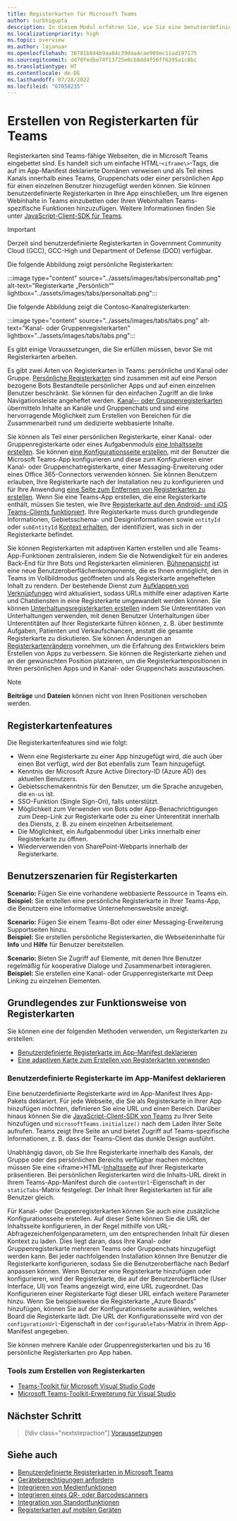 ```yaml
---
title: Registerkarten für Microsoft Teams
author: surbhigupta
description: In diesem Modul erfahren Sie, wie Sie eine benutzerdefinierte Registerkarte auf der Teams-Plattform, Registerkartenfeatures und Registerkarten-Benutzerszenarien erstellen.
ms.localizationpriority: high
ms.topic: overview
ms.author: lajanuar
ms.openlocfilehash: 38781b844b9aa84c39daa4cae909ec11ad197175
ms.sourcegitcommit: dd70fedbe74f13725e0cb8dd4f56ff6395a1c8bc
ms.translationtype: HT
ms.contentlocale: de-DE
ms.lasthandoff: 07/28/2022
ms.locfileid: "67058235"
---
```

# <a name="build-tabs-for-teams"></a>Erstellen von Registerkarten für Teams

Registerkarten sind Teams-fähige Webseiten, die in Microsoft Teams eingebettet sind. Es handelt sich um einfache HTML-`<iframe\>`-Tags, die auf im App-Manifest deklarierte Domänen verweisen und als Teil eines Kanals innerhalb eines Teams, Gruppenchats oder einer persönlichen App für einen einzelnen Benutzer hinzugefügt werden können. Sie können benutzerdefinierte Registerkarten in Ihre App einschließen, um Ihre eigenen Webinhalte in Teams einzubetten oder Ihren Webinhalten Teams-spezifische Funktionen hinzuzufügen. Weitere Informationen finden Sie unter [JavaScript-Client-SDK für Teams](/javascript/api/overview/msteams-client).

> [!IMPORTANT]
> Derzeit sind benutzerdefinierte Registerkarten in Government Community Cloud (GCC), GCC-High und Department of Defense (DOD) verfügbar.

Die folgende Abbildung zeigt persönliche Registerkarten:

:::image type="content" source="../assets/images/tabs/personaltab.png" alt-text="Registerkarte „Persönlich“" lightbox="../assets/images/tabs/personaltab.png":::

Die folgende Abbildung zeigt die Contoso-Kanalregisterkarten:

:::image type="content" source="../assets/images/tabs/tabs.png" alt-text="Kanal- oder Gruppenregisterkarten" lightbox="../assets/images/tabs/tabs.png":::

Es gibt einige Voraussetzungen, die Sie erfüllen müssen, bevor Sie mit Registerkarten arbeiten.

Es gibt zwei Arten von Registerkarten in Teams: persönliche und Kanal oder Gruppe. [Persönliche Registerkarten](~/tabs/how-to/create-personal-tab.md) sind zusammen mit auf eine Person bezogene Bots Bestandteile persönlicher Apps und auf einen einzelnen Benutzer beschränkt. Sie können für den einfachen Zugriff an die linke Navigationsleiste angeheftet werden. [Kanal-- oder Gruppenregisterkarten](~/tabs/how-to/create-channel-group-tab.md) übermitteln Inhalte an Kanäle und Gruppenchats und sind eine hervorragende Möglichkeit zum Erstellen von Bereichen für die Zusammenarbeit rund um dedizierte webbasierte Inhalte.

Sie können als Teil einer persönlichen Registerkarte, einer Kanal- oder Gruppenregisterkarte oder eines Aufgabenmoduls [eine Inhaltsseite erstellen](~/tabs/how-to/create-tab-pages/content-page.md). Sie können [eine Konfigurationsseite erstellen](~/tabs/how-to/create-tab-pages/configuration-page.md), mit der Benutzer die Microsoft Teams-App konfigurieren und diese zum Konfigurieren einer Kanal- oder Gruppenchatregisterkarte, einer Messaging-Erweiterung oder eines Office 365-Connectors verwenden können. Sie können Benutzern erlauben, Ihre Registerkarte nach der Installation neu zu konfigurieren und für Ihre Anwendung [eine Seite zum Entfernen von Registerkarten zu erstellen](~/tabs/how-to/create-tab-pages/removal-page.md). Wenn Sie eine Teams-App erstellen, die eine Registerkarte enthält, müssen Sie testen, wie Ihre [Registerkarte auf den Android- und iOS Teams-Clients funktioniert](~/tabs/design/tabs-mobile.md). Ihre Registerkarte muss durch grundlegende Informationen, Gebietsschema- und Designinformationen sowie `entityId` oder `subEntityId` [Kontext erhalten](~/tabs/how-to/access-teams-context.md), der identifiziert, was sich in der Registerkarte befindet.

Sie können Registerkarten mit adaptiven Karten erstellen und alle Teams-App-Funktionen zentralisieren, indem Sie die Notwendigkeit für ein anderes Back-End für Ihre Bots und Registerkarten eliminieren. [Bühnenansicht](~/tabs/tabs-link-unfurling.md) ist eine neue Benutzeroberflächenkomponente, die es Ihnen ermöglicht, den in Teams im Vollbildmodus geöffneten und als Registerkarte angehefteten Inhalt zu rendern. Der bestehende Dienst zum [Aufklappen von Verknüpfungen](~/tabs/tabs-link-unfurling.md) wird aktualisiert, sodass URLs mithilfe einer adaptiven Karte und Chatdiensten in eine Registerkarte umgewandelt werden können. Sie können [Unterhaltungsregisterkarten erstellen](~/tabs/how-to/conversational-tabs.md) indem Sie Unterentitäten von Unterhaltungen verwenden, mit denen Benutzer Unterhaltungen über Unterentitäten auf Ihrer Registerkarte führen können, z. B. über bestimmte Aufgaben, Patienten und Verkaufschancen, anstatt die gesamte Registerkarte zu diskutieren. Sie können Änderungen an [Registerkartenrändern](~/resources/removing-tab-margins.md) vornehmen, um die Erfahrung des Entwicklers beim Erstellen von Apps zu verbessern. Sie können die Registerkarte ziehen und an der gewünschten Position platzieren, um die Registerkartenpositionen in Ihren persönlichen Apps und in Kanal- oder Gruppenchats auszutauschen.

> [!NOTE]
> **Beiträge** und **Dateien** können nicht von ihren Positionen verschoben werden.

## <a name="tab-features"></a>Registerkartenfeatures

Die Registerkartenfeatures sind wie folgt:

* Wenn eine Registerkarte zu einer App hinzugefügt wird, die auch über einen Bot verfügt, wird der Bot ebenfalls zum Team hinzugefügt.
* Kenntnis der Microsoft Azure Active Directory-ID (Azure AD) des aktuellen Benutzers.
* Gebietsschemakenntnis für den Benutzer, um die Sprache anzugeben, die `en-us` ist.
* SSO-Funktion (Single Sign-On), falls unterstützt.
* Möglichkeit zum Verwenden von Bots oder App-Benachrichtigungen zum Deep-Link zur Registerkarte oder zu einer Unterentität innerhalb des Diensts, z. B. zu einem einzelnen Arbeitselement.
* Die Möglichkeit, ein Aufgabenmodul über Links innerhalb einer Registerkarte zu öffnen.
* Wiederverwenden von SharePoint-Webparts innerhalb der Registerkarte.

## <a name="tabs-user-scenarios"></a>Benutzerszenarien für Registerkarten

**Scenario:** Fügen Sie eine vorhandene webbasierte Ressource in Teams ein. \
**Beispiel:** Sie erstellen eine persönliche Registerkarte in Ihrer Teams-App, die Benutzern eine informative Unternehmenswebsite anzeigt.

**Scenario:** Fügen Sie einem Teams-Bot oder einer Messaging-Erweiterung Supportseiten hinzu. \
**Beispiel:** Sie erstellen persönliche Registerkarten, die Webseiteninhalte für **Info** und **Hilfe** für Benutzer bereitstellen.

**Scenario:** Bieten Sie Zugriff auf Elemente, mit denen Ihre Benutzer regelmäßig für kooperative Dialoge und Zusammenarbeit interagieren. \
**Beispiel:** Sie erstellen eine Kanal- oder Gruppenregisterkarte mit Deep Linking zu einzelnen Elementen.

## <a name="understand-how-tabs-work"></a>Grundlegendes zur Funktionsweise von Registerkarten

Sie können eine der folgenden Methoden verwenden, um Registerkarten zu erstellen:

* [Benutzerdefinierte Registerkarte im App-Manifest deklarieren](#declare-custom-tab-in-app-manifest)
* [Eine adaptiven Karte zum Erstellen von Registerkarten verwenden](~/tabs/how-to/build-adaptive-card-tabs.md)

### <a name="declare-custom-tab-in-app-manifest"></a>Benutzerdefinierte Registerkarte im App-Manifest deklarieren

Eine benutzerdefinierte Registerkarte wird im App-Manifest Ihres App-Pakets deklariert. Für jede Webseite, die Sie als Registerkarte in Ihrer App hinzufügen möchten, definieren Sie eine URL und einen Bereich. Darüber hinaus können Sie die [JavaScript-Client-SDK von Teams](/javascript/api/overview/msteams-client) zu Ihrer Seite hinzufügen und `microsoftTeams.initialize()` nach dem Laden Ihrer Seite aufrufen. Teams zeigt Ihre Seite an und bietet Zugriff auf Teams-spezifische Informationen, z. B. dass der Teams-Client das dunkle Design ausführt.

Unabhängig davon, ob Sie Ihre Registerkarte innerhalb des Kanals, der Gruppe oder des persönlichen Bereichs verfügbar machen möchten, müssen Sie eine <iframe\>HTML-[Inhaltsseite](~/tabs/how-to/create-tab-pages/content-page.md) auf Ihrer Registerkarte präsentieren. Bei persönlichen Registerkarten wird die Inhalts-URL direkt in Ihrem Teams-App-Manifest durch die `contentUrl`-Eigenschaft in der `staticTabs`-Matrix festgelegt. Der Inhalt Ihrer Registerkarten ist für alle Benutzer gleich.

Für Kanal- oder Gruppenregisterkarten können Sie auch eine zusätzliche Konfigurationsseite erstellen. Auf dieser Seite können Sie die URL der Inhaltsseite konfigurieren, in der Regel mithilfe von URL-Abfragezeichenfolgenparametern, um den entsprechenden Inhalt für diesen Kontext zu laden. Dies liegt daran, dass Ihre Kanal- oder Gruppenregisterkarte mehreren Teams oder Gruppenchats hinzugefügt werden kann. Bei jeder nachfolgenden Installation können Ihre Benutzer die Registerkarte konfigurieren, sodass Sie die Benutzeroberfläche nach Bedarf anpassen können. Wenn Benutzer eine Registerkarte hinzufügen oder konfigurieren, wird der Registerkarte, die auf der Benutzeroberfläche (User Interface, UI) von Teams angezeigt wird, eine URL zugeordnet. Das Konfigurieren einer Registerkarte fügt dieser URL einfach weitere Parameter hinzu. Wenn Sie beispielsweise die Registerkarte „Azure Boards“ hinzufügen, können Sie auf der Konfigurationsseite auswählen, welches Board die Registerkarte lädt. Die URL der Konfigurationsseite wird von der `configurationUrl`-Eigenschaft in der `configurableTabs`-Matrix in Ihrem App-Manifest angegeben.

Sie können mehrere Kanäle oder Gruppenregisterkarten und bis zu 16 persönliche Registerkarten pro App haben.

### <a name="tools-to-build-tabs"></a>Tools zum Erstellen von Registerkarten

* [Teams-Toolkit für Microsoft Visual Studio Code](../toolkit/visual-studio-code-overview.md)
* [Microsoft Teams-Toolkit-Erweiterung für Visual Studio](../toolkit/visual-studio-overview.md)

## <a name="next-step"></a>Nächster Schritt

> [!div class="nextstepaction"]
> [Voraussetzungen](~/tabs/how-to/tab-requirements.md)

## <a name="see-also"></a>Siehe auch

* [Benutzerdefinierte Registerkarten in Microsoft Teams](/microsoftteams/built-in-custom-tabs#develop-custom-tabs)
* [Geräteberechtigungen anfordern](../concepts/device-capabilities/native-device-permissions.md)
* [Integrieren von Medienfunktionen](../concepts/device-capabilities/media-capabilities.md)
* [Integrieren eines QR- oder Barcodescanners](../concepts/device-capabilities/qr-barcode-scanner-capability.md)
* [Integration von Standortfunktionen](../concepts/device-capabilities/location-capability.md)
* [Registerkarten auf mobilen Geräten](design/tabs-mobile.md#tabs-on-mobile)
